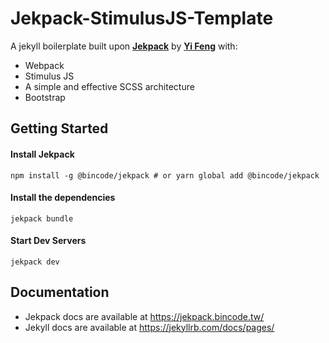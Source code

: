 # Jekpack-StimulusJS-Template
A jekyll boilerplate built upon **[Jekpack](https://github.com/yfxie/jekpack)** by **[Yi Feng](https://github.com/yfxie)** with:
- Webpack
- Stimulus JS
- A simple and effective SCSS architecture
- Bootstrap

## Getting Started
#### Install Jekpack
`npm install -g @bincode/jekpack # or yarn global add @bincode/jekpack`

#### Install the dependencies
`jekpack bundle`

#### Start Dev Servers
`jekpack dev`

## Documentation
- Jekpack docs are available at https://jekpack.bincode.tw/
- Jekyll docs are available at https://jekyllrb.com/docs/pages/
